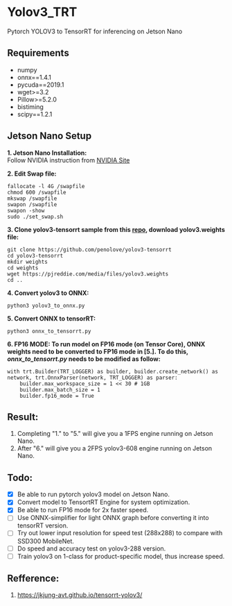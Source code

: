 # Yolov3_TRT
Pytorch YOLOV3 to TensorRT for inferencing on Jetson Nano

## Requirements   
* numpy   
* onnx==1.4.1   
* pycuda==2019.1   
* wget>=3.2   
* Pillow>=5.2.0   
* bistiming   
* scipy==1.2.1   

## Jetson Nano Setup
**1. Jetson Nano Installation:**   
Follow NVIDIA instruction from [NVIDIA Site](https://developer.nvidia.com/embedded/learn/get-started-jetson-nano-devkit)
   
**2. Edit Swap file:**   
```
fallocate -l 4G /swapfile
chmod 600 /swapfile   
mkswap /swapfile 
swapon /swapfile   
swapon -show
sudo ./set_swap.sh
```
**3. Clone yolov3-tensorrt sample from this [repo](https://github.com/penolove/yolov3-tensorrt), download yolov3.weights file:**
```
git clone https://github.com/penolove/yolov3-tensorrt   
cd yolov3-tensorrt
mkdir weights
cd weights 
wget https://pjreddie.com/media/files/yolov3.weights   
cd ..
```   
   
**4. Convert yolov3 to ONNX:**
```
python3 yolov3_to_onnx.py
```   
   
**5. Convert ONNX to tensorRT:**
```
python3 onnx_to_tensorrt.py
```

**6. FP16 MODE: To run model on FP16 mode (on Tensor Core), ONNX weights need to be converted to FP16 mode in [5.]. To do this, *onnx_to_tensorrt.py* needs to be modified as follow:**

```
with trt.Builder(TRT_LOGGER) as builder, builder.create_network() as network, trt.OnnxParser(network, TRT_LOGGER) as parser:
    builder.max_workspace_size = 1 << 30 # 1GB
    builder.max_batch_size = 1
    builder.fp16_mode = True
```  
## Result:
1. Completing "1." to "5." will give you a 1FPS engine running on Jetson Nano.   
2. After "6." will give you a 2FPS yolov3-608 engine running on Jetson Nano.   

## Todo:
- [x] Be able to run pytorch yolov3 model on Jetson Nano.
- [x] Convert model to TensortRT Engine for system optimization.
- [x] Be able to run FP16 mode for 2x faster speed.
- [ ] Use ONNX-simplifier for light ONNX graph before converting it into tensorRT version.
- [ ] Try out lower input resolution for speed test (288x288) to compare with SSD300 MobileNet.
- [ ] Do speed and accuracy test on yolov3-288 version.
- [ ] Train yolov3 on 1-class for product-specific model, thus increase speed.

## Refference:
1. https://jkjung-avt.github.io/tensorrt-yolov3/



